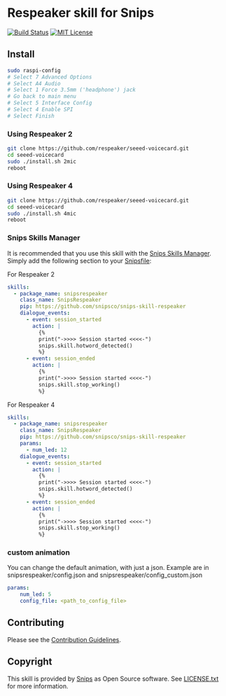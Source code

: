 # Respeaker skill for Snips

[![Build Status](https://travis-ci.org/snipsco/snips-skill-hue.svg)](https://travis-ci.org/snipsco/snips-skill-hue)
[![MIT License](https://img.shields.io/badge/license-MIT-blue.svg)](https://raw.githubusercontent.com/snipsco/snips-skill-hue/master/LICENSE.txt)

## Install
```sh
sudo raspi-config
# Select 7 Advanced Options
# Select A4 Audio
# Select 1 Force 3.5mm ('headphone') jack
# Go back to main menu
# Select 5 Interface Config
# Select 4 Enable SPI
# Select Finish
```
### Using Respeaker 2
```sh
git clone https://github.com/respeaker/seeed-voicecard.git
cd seeed-voicecard
sudo ./install.sh 2mic
reboot
```
### Using Respeaker 4
```sh
git clone https://github.com/respeaker/seeed-voicecard.git
cd seeed-voicecard
sudo ./install.sh 4mic
reboot
```

### Snips Skills Manager

It is recommended that you use this skill with the [Snips Skills Manager](https://github.com/snipsco/snipsskills). Simply add the following section to your [Snipsfile](https://github.com/snipsco/snipsskills/wiki/The-Snipsfile):

For Respeaker 2
```yaml
skills:
  - package_name: snipsrespeaker
    class_name: SnipsRespeaker
    pip: https://github.com/snipsco/snips-skill-respeaker
    dialogue_events:
      - event: session_started
        action: |
          {%
          print("->>>> Session started <<<<-")
          snips.skill.hotword_detected()
          %}
      - event: session_ended
        action: |
          {%
          print("->>>> Session started <<<<-")
          snips.skill.stop_working()
          %}
```      

For Respeaker 4
```yaml
skills:
  - package_name: snipsrespeaker
    class_name: SnipsRespeaker
    pip: https://github.com/snipsco/snips-skill-respeaker
    params:
      - num_led: 12
    dialogue_events:
      - event: session_started
        action: |
          {%
          print("->>>> Session started <<<<-")
          snips.skill.hotword_detected()
          %}
      - event: session_ended
        action: |
          {%
          print("->>>> Session started <<<<-")
          snips.skill.stop_working()
          %}
```      

### custom animation

You can change the default animation, with just a json.
Example are in snipsrespeaker/config.json and snipsrespeaker/config\_custom.json

```yaml
params:
    num_led: 5
    config_file: <path_to_config_file>
```

## Contributing

Please see the [Contribution Guidelines](https://github.com/snipsco/snips-skill-hue/blob/master/CONTRIBUTING.rst).

## Copyright

This skill is provided by [Snips](https://www.snips.ai) as Open Source software. See [LICENSE.txt](https://github.com/snipsco/snips-skill-hue/blob/master/LICENSE.txt) for more information.
